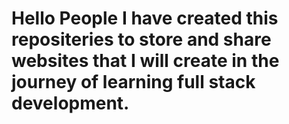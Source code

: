 <h1>Hello People I have created this repositeries to store and share websites that I will create in the journey of learning full stack development.</h1>
